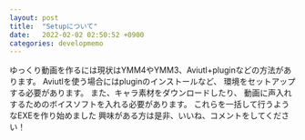 ```yaml
---
layout: post
title:  "Setupについて"
date:   2022-02-02 02:50:52 +0900
categories: developmemo
---
```


ゆっくり動画を作るには現状はYMM4やYMM3、Aviutl+pluginなどの方法があります。
Aviutlを使う場合にはpluginのインストールなど、
環境をセットアップする必要があります。
また、キャラ素材をダウンロードしたり、
動画に声入れするためのボイスソフトを入れる必要があります。
これらを一括して行うようなEXEを作り始めました
興味がある方は是非、いいね、コメントをしてください！
